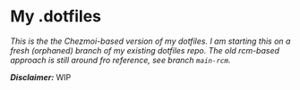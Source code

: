 # My .dotfiles

*This is the the Chezmoi-based version of my dotfiles. I am starting this on a fresh (orphaned) branch of my existing dotfiles repo. The old rcm-based approach is still around fro reference, see branch `main-rcm`.*

***Disclaimer:*** WIP
